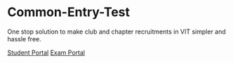 # Common-Entry-Test
One stop solution to make club and chapter recruitments in VIT simpler and hassle free.

[Student Portal](https://cet-student-portal.netlify.app/)
[Exam Portal](https://cet-exam-portal.netlify.app/)
